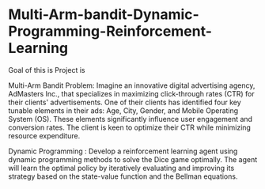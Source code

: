 # Multi-Arm-bandit-Dynamic-Programming-Reinforcement-Learning

Goal of this is Project is 

Multi-Arm Bandit Problem: Imagine an innovative digital advertising agency, AdMasters Inc., that specializes in maximizing click-through rates (CTR) for their clients' advertisements. One of their clients has identified four key tunable elements in their ads: Age, City, Gender, and Mobile Operating System (OS). These elements significantly influence user engagement and conversion rates. The client is keen to optimize their CTR while minimizing resource expenditure.

Dynamic Programming : Develop a reinforcement learning agent using dynamic programming methods to solve the Dice game optimally. The agent will learn the optimal policy by iteratively evaluating and improving its strategy based on the state-value function and the Bellman equations.

